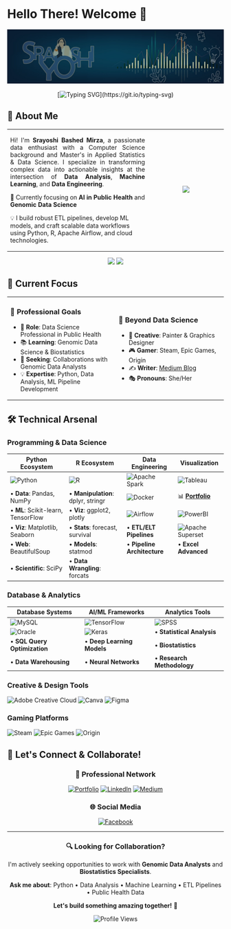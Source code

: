 # Hello There! Welcome 👋

![Cover](1697389551039.jpg)

<div align="center">

[![Typing SVG](https://readme-typing-svg.herokuapp.com?font=Fira+Code&pause=1000&color=2E9EF7&center=true&vCenter=true&width=435&lines=Data+Scientist+%7C+ML+Engineer;Public+Health+Data+Enthusiast;ETL+Pipeline+Developer;Always+Learning+New+Things!)](https://git.io/typing-svg)

</div>

## 🚀 About Me

<table>
<tr>
<td width="65%">
<p align="justify">
Hi! I'm <strong>Srayoshi Bashed Mirza</strong>, a passionate data enthusiast with a Computer Science background and Master's in Applied Statistics & Data Science. I specialize in transforming complex data into actionable insights at the intersection of <strong>Data Analysis</strong>, <strong>Machine Learning</strong>, and <strong>Data Engineering</strong>.

🔬 Currently focusing on <strong>AI in Public Health</strong> and <strong>Genomic Data Science</strong>

💡 I build robust ETL pipelines, develop ML models, and craft scalable data workflows using Python, R, Apache Airflow, and cloud technologies.
</p>
</td>
<td width="35%">
<div align="center">
<img height="180em" src="https://github-readme-stats.vercel.app/api/top-langs/?username=Srayoshi-Mirza&layout=compact&langs_count=8&theme=radical&count_private=true&exclude_repo=frintter,kingburger"/>
</div>
</td>
</tr>
</table>

<div align="center">
<img height="180em" src="https://github-readme-stats.vercel.app/api?username=Srayoshi-Mirza&show_icons=true&theme=radical&include_all_commits=true&count_private=true"/>
<img height="180em" src="https://github-readme-streak-stats.herokuapp.com/?user=Srayoshi-Mirza&theme=radical"/>
</div>

## 💼 Current Focus

<table>
<tr>
<td width="50%">

### 🔬 **Professional Goals**
- 🎯 **Role**: Data Science Professional in Public Health
- 📚 **Learning**: Genomic Data Science & Biostatistics
- 🤝 **Seeking**: Collaborations with Genomic Data Analysts
- 💡 **Expertise**: Python, Data Analysis, ML Pipeline Development

</td>
<td width="50%">

### 🎨 **Beyond Data Science**
- 🎨 **Creative**: Painter & Graphics Designer
- 🎮 **Gamer**: Steam, Epic Games, Origin
- ✍️ **Writer**: [Medium Blog](https://medium.com/@srayoshimirza)
- 🎭 **Pronouns**: She/Her

</td>
</tr>
</table>

## 🛠️ Technical Arsenal

### **Programming & Data Science**
| Python Ecosystem | R Ecosystem | Data Engineering | Visualization |
|-------------------|-------------|------------------|---------------|
| ![Python](https://img.shields.io/badge/Python-3776AB?style=for-the-badge&logo=python&logoColor=white) | ![R](https://img.shields.io/badge/R-276DC3?style=for-the-badge&logo=r&logoColor=white) | ![Apache Spark](https://img.shields.io/badge/Apache_Spark-FFFFFF?style=for-the-badge&logo=apachespark&logoColor=E25A1C) | ![Tableau](https://img.shields.io/badge/Tableau-E97627?style=for-the-badge&logo=Tableau&logoColor=white) |
| • **Data**: Pandas, NumPy | • **Manipulation**: dplyr, stringr | ![Docker](https://img.shields.io/badge/Docker-2CA5E0?style=for-the-badge&logo=docker&logoColor=white) | 📊 [**Portfolio**](https://public.tableau.com/app/profile/srayoshi.mirza) |
| • **ML**: Scikit-learn, TensorFlow | • **Viz**: ggplot2, plotly | ![Airflow](https://img.shields.io/badge/Airflow-017CEE?style=for-the-badge&logo=Apache%20Airflow&logoColor=white) | ![PowerBI](https://img.shields.io/badge/PowerBI-F2C811?style=for-the-badge&logo=powerbi&logoColor=white) |
| • **Viz**: Matplotlib, Seaborn | • **Stats**: forecast, survival | • **ETL/ELT Pipelines** | ![Apache Superset](https://img.shields.io/badge/Apache_Superset-40E0D0?style=for-the-badge&logo=apache&logoColor=white) |
| • **Web**: BeautifulSoup | • **Models**: statmod | • **Pipeline Architecture** | • **Excel Advanced** |
| • **Scientific**: SciPy | • **Data Wrangling**: forcats |  |  |

### **Database & Analytics**
| Database Systems | AI/ML Frameworks | Analytics Tools |
|------------------|------------------|-----------------|
| ![MySQL](https://img.shields.io/badge/MySQL-005C84?style=for-the-badge&logo=mysql&logoColor=white) | ![TensorFlow](https://img.shields.io/badge/TensorFlow-FF6F00?style=for-the-badge&logo=tensorflow&logoColor=white) | ![SPSS](https://img.shields.io/badge/SPSS-052FAD?style=for-the-badge&logo=ibm&logoColor=white) |
| ![Oracle](https://img.shields.io/badge/Oracle-F80000?style=for-the-badge&logo=Oracle&logoColor=white) | ![Keras](https://img.shields.io/badge/Keras-D00000?style=for-the-badge&logo=Keras&logoColor=white) | • **Statistical Analysis** |
| • **SQL Query Optimization** | • **Deep Learning Models** | • **Biostatistics** |
| • **Data Warehousing** | • **Neural Networks** | • **Research Methodology** |

### **Creative & Design Tools**
![Adobe Creative Cloud](https://img.shields.io/badge/Adobe%20Creative%20Cloud-DA1F26?style=for-the-badge&logo=Adobe%20Creative%20Cloud&logoColor=white)
![Canva](https://img.shields.io/badge/Canva-%2300C4CC.svg?&style=for-the-badge&logo=Canva&logoColor=white)
![Figma](https://img.shields.io/badge/Figma-F24E1E?style=for-the-badge&logo=figma&logoColor=white)

### **Gaming Platforms**
![Steam](https://img.shields.io/badge/Steam-000000?style=for-the-badge&logo=steam&logoColor=white)
![Epic Games](https://img.shields.io/badge/Epic%20Games-313131?style=for-the-badge&logo=Epic%20Games&logoColor=white)
![Origin](https://img.shields.io/badge/Origin-148EFF?style=for-the-badge&logo=origin&logoColor=white)

## 🤝 Let's Connect & Collaborate!

<div align="center">

### 💼 Professional Network
[![Portfolio](https://img.shields.io/badge/Portfolio-000000?style=for-the-badge&logo=About.me&logoColor=white)](https://srayoshimirza.netlify.app)
[![LinkedIn](https://img.shields.io/badge/LinkedIn-0077B5?style=for-the-badge&logo=linkedin&logoColor=white)](https://www.linkedin.com/in/srayoshi-mirza/)
[![Medium](https://img.shields.io/badge/Medium-12100E?style=for-the-badge&logo=medium&logoColor=white)](https://medium.com/@srayoshimirza)

### 🌐 Social Media
[![Facebook](https://img.shields.io/badge/Facebook-1877F2?style=for-the-badge&logo=facebook&logoColor=white)](https://www.facebook.com/srayoshim/)

</div>

---

<div align="center">

### 🔍 **Looking for Collaboration?**
I'm actively seeking opportunities to work with **Genomic Data Analysts** and **Biostatistics Specialists**. 

**Ask me about**: Python • Data Analysis • Machine Learning • ETL Pipelines • Public Health Data

**Let's build something amazing together!** 🚀

![Profile Views](https://komarev.com/ghpvc/?username=Srayoshi-Mirza&color=blueviolet&style=for-the-badge)

</div>
